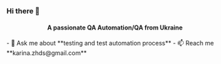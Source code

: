 ### Hi there 👋
<h4 align="center">A passionate QA Automation/QA from Ukraine</h3>
- 💬 Ask me about **testing and test automation process**
- 📫 Reach me **karina.zhds@gmail.com**
<h4 align="center">
<!--
**karusya/karusya** is a ✨ _special_ ✨ repository because its `README.md` (this file) appears on your GitHub profile.

Here are some ideas to get you started:

- 🔭 I’m currently working on ...
- 🌱 I’m currently learning ...
- 👯 I’m looking to collaborate on ...
- 🤔 I’m looking for help with ...
- 💬 Ask me about ...
- 📫 How to reach me: ...
- 😄 Pronouns: ...
- ⚡ Fun fact: ...
-->
